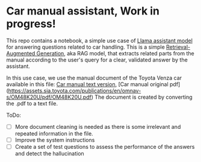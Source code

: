 # Car manual assistant, Work in progress!

This repo contains a notebook, a simple use case of [Llama assistant model](https://huggingface.co/meta-llama/Meta-Llama-3-8B-Instruct) for answering questions related to car handling. 
This is a simple [Retrieval-Augmented Generation](https://blogs.nvidia.com/blog/what-is-retrieval-augmented-generation/), aka RAG model, that extracts related parts from the manual according to the user's query for a clear, validated answer by the assistant.

In this use case, we use the manual document of the Toyota Venza car available in this file: [Car manual text version](https://github.com/sajabdoli/car_handling_companion_bot/blob/main/cleaned_car_manual.md), [Car manual original pdf] (https://assets.sia.toyota.com/publications/en/omnav-s/OM48K20U/pdf/OM48K20U.pdf) The document is created by converting the .pdf to a text file. 

ToDo:
- [ ] More document cleaning is needed as there is some irrelevant and repeated information in the file.
- [ ] Improve the system instructions
- [ ] Create a set of test questions to assess the performance of the answers and detect the hallucination 
